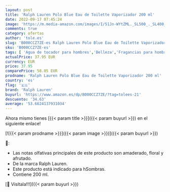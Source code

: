 ```yaml
---
layout: post
title: 'Ralph Lauren Polo Blue Eau de Toilette Vaporizador 200 ml'
date: 2022-09-17 07:45:24
image: 'https://m.media-amazon.com/images/I/51Jn-WYtZML._SL500_._SL400_.jpg'
comments: true
category: ofertas
author: 'tole.es'
slug: 'B000CCZ7ZE-es Ralph Lauren Polo Blue Eau de Toilette Vaporizador 200 ml'
sku: 'B000CCZ7ZE-es'
tags: [ 'Agua de tocador para hombres','Belleza','Fragancias para hombres','Perfumes y fragancias','de','eau','ralph lauren','toilette','🇪🇸', ]
actualPrice: 37.95 EUR
currency: EUR
price: 37.95
comparePrice: 58.05 EUR
prodname: 'Ralph Lauren Polo Blue Eau de Toilette Vaporizador 200 ml'
country: 'es'
flag: '🇪🇸'
brand: 'Ralph Lauren'
buyurl: 'https://www.amazon.es/dp/B000CCZ7ZE/?tag=tolees-21'
descuento: '34.63'
average: '53.6624137931034'
---
```


Ahora mismo tienes [{{< param title >}}]({{< param buyurl >}}) en el siguiente enlace!

[![{{< param prodname >}}]({{< param image >}})]({{< param buyurl >}})

🔎:

- Las notas olfativas principales de este producto son amaderado, floral y afrutado.
- De la marca Ralph Lauren.
- Este producto está indicado para hSombras.
- Contiene 200 ml.

[🛒 Visítala!!!]({{< param buyurl >}})
